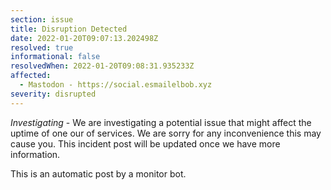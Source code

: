 ```yaml
---
section: issue
title: Disruption Detected
date: 2022-01-20T09:07:13.202498Z
resolved: true
informational: false
resolvedWhen: 2022-01-20T09:08:31.935233Z
affected:
  - Mastodon - https://social.esmailelbob.xyz
severity: disrupted
---
```

*Investigating* - We are investigating a potential issue that might affect the uptime of one our of services. We are sorry for any inconvenience this may cause you. This incident post will be updated once we have more information.

This is an automatic post by a monitor bot.
        
